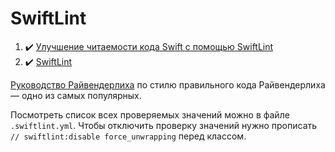 # SwiftLint

1. :heavy_check_mark: [Улучшение читаемости кода Swift с помощью SwiftLint](https://betterprogramming.pub/improving-swift-code-readability-with-swiftlint-a3459e968c4b)
2. :heavy_check_mark: [SwiftLint](https://github.com/realm/SwiftLint)

[Руководство Райвендерлиха](https://github.com/raywenderlich/swift-style-guide) по стилю правильного кода Райвендерлиха — одно из самых популярных.

Посмотреть список всех проверяемых значений можно в файле `.swiftlint.yml`. Чтобы отключить проверку значений нужно прописать `// swiftlint:disable force_unwrapping` перед классом.
